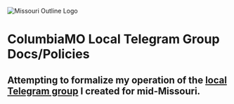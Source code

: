 ![Missouri Outline Logo](https://user-images.githubusercontent.com/43663476/135731754-7144f7a9-fb70-4e79-89e6-f84530451072.jpeg)

# ColumbiaMO Local Telegram Group Docs/Policies

## Attempting to formalize my operation of the [local Telegram group](https://t.me/columbiamo) I created for mid-Missouri.

